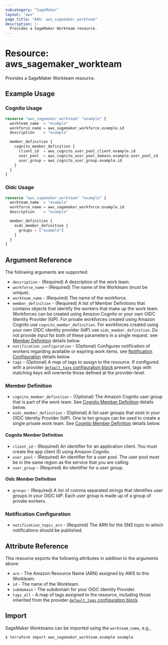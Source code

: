 ```yaml
---
subcategory: "SageMaker"
layout: "aws"
page_title: "AWS: aws_sagemaker_workteam"
description: |-
  Provides a SageMaker Workteam resource.
---
```


# Resource: aws_sagemaker_workteam

Provides a SageMaker Workteam resource.

## Example Usage

### Cognito Usage

```terraform
resource "aws_sagemaker_workteam" "example" {
  workteam_name  = "example"
  workforce_name = aws_sagemaker_workforce.example.id
  description    = "example"

  member_definition {
    cognito_member_definition {
      client_id  = aws_cognito_user_pool_client.example.id
      user_pool  = aws_cognito_user_pool_domain.example.user_pool_id
      user_group = aws_cognito_user_group.example.id
    }
  }
}
```

### Oidc Usage

```terraform
resource "aws_sagemaker_workteam" "example" {
  workteam_name  = "example"
  workforce_name = aws_sagemaker_workforce.example.id
  description    = "example"

  member_definition {
    oidc_member_definition {
      groups = ["example"]
    }
  }
}
```

## Argument Reference

The following arguments are supported:

* `description` - (Required) A description of the work team.
* `workforce_name` - (Required) The name of the Workteam (must be unique).
* `workteam_name` - (Required) The name of the workforce.
* `member_definition` - (Required) A list of Member Definitions that contains objects that identify the workers that make up the work team. Workforces can be created using Amazon Cognito or your own OIDC Identity Provider (IdP). For private workforces created using Amazon Cognito use `cognito_member_definition`. For workforces created using your own OIDC identity provider (IdP) use `oidc_member_definition`. Do not provide input for both of these parameters in a single request. see [Member Definition](#member-definition) details below.
* `notification_configuration` - (Optional) Configures notification of workers regarding available or expiring work items. see [Notification Configuration](#notification-configuration) details below.
* `tags` - (Optional) A map of tags to assign to the resource. If configured with a provider [`default_tags` configuration block](https://registry.terraform.io/providers/hashicorp/aws/latest/docs#default_tags-configuration-block) present, tags with matching keys will overwrite those defined at the provider-level.

### Member Definition

* `cognito_member_definition` - (Optional) The Amazon Cognito user group that is part of the work team. See [Cognito Member Definition](#cognito-member-definition) details below.
* `oidc_member_definition` - (Optional) A list user groups that exist in your OIDC Identity Provider (IdP). One to ten groups can be used to create a single private work team. See [Cognito Member Definition](#oidc-member-definition) details below.

#### Cognito Member Definition

* `client_id` - (Required) An identifier for an application client. You must create the app client ID using Amazon Cognito.
* `user_pool` - (Required) An identifier for a user pool. The user pool must be in the same region as the service that you are calling.
* `user_group` - (Required) An identifier for a user group.

#### Oidc Member Definition

* `groups` - (Required) A list of comma separated strings that identifies user groups in your OIDC IdP. Each user group is made up of a group of private workers.

### Notification Configuration

* `notification_topic_arn` - (Required) The ARN for the SNS topic to which notifications should be published.

## Attribute Reference

This resource exports the following attributes in addition to the arguments above:

* `arn` - The Amazon Resource Name (ARN) assigned by AWS to this Workteam.
* `id` - The name of the Workteam.
* `subdomain` - The subdomain for your OIDC Identity Provider.
* `tags_all` - A map of tags assigned to the resource, including those inherited from the provider [`default_tags` configuration block](https://registry.terraform.io/providers/hashicorp/aws/latest/docs#default_tags-configuration-block).

## Import

SageMaker Workteams can be imported using the `workteam_name`, e.g.,

```
$ terraform import aws_sagemaker_workteam.example example
```
